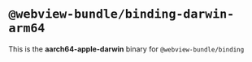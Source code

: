 # `@webview-bundle/binding-darwin-arm64`

This is the **aarch64-apple-darwin** binary for `@webview-bundle/binding`
